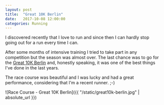 ```yaml
---
layout: post
title:  "Great 10K Berlin"
date:   2017-10-08 12:00:00
categories: Running
---
```

I discovered recently that I love to run and since then I can hardly stop going out for a run every time I can.

After some months of intensive training I tried to take part in any competition but the season was almost over.
The last chance was to go for the [Great 10K Berlin](Great10K) and, honestly speaking, it was one of the best things
I've done in the last years.

The race course was beautiful and I was lucky and had a great performance, considering that I'm a recent runner.  ;-)

![Race Course - Great 10K Berlin]({{ "/static/great10k-berlin.jpg" | absolute_url }})

[Great10K]: http://www.berlin-laeuft.de/the-great-10k-berlin-home_e.html
